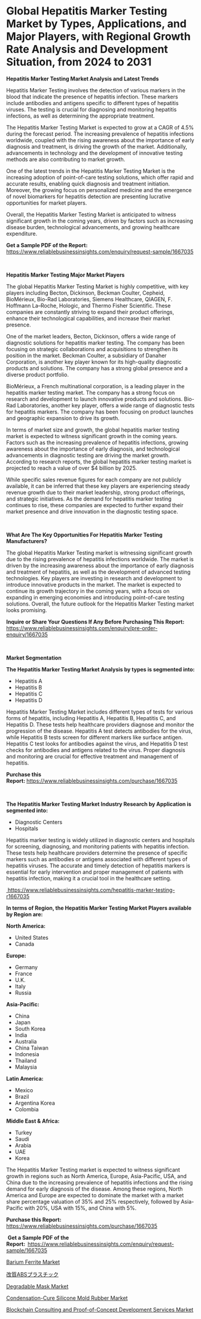 <p><h1>Global Hepatitis Marker Testing Market by Types, Applications, and Major Players, with Regional Growth Rate Analysis and Development Situation, from 2024 to 2031</h1></p><p><strong>Hepatitis Marker Testing Market Analysis and Latest Trends</strong></p>
<p><p>Hepatitis Marker Testing involves the detection of various markers in the blood that indicate the presence of hepatitis infection. These markers include antibodies and antigens specific to different types of hepatitis viruses. The testing is crucial for diagnosing and monitoring hepatitis infections, as well as determining the appropriate treatment.</p><p>The Hepatitis Marker Testing Market is expected to grow at a CAGR of 4.5% during the forecast period. The increasing prevalence of hepatitis infections worldwide, coupled with the rising awareness about the importance of early diagnosis and treatment, is driving the growth of the market. Additionally, advancements in technology and the development of innovative testing methods are also contributing to market growth.</p><p>One of the latest trends in the Hepatitis Marker Testing Market is the increasing adoption of point-of-care testing solutions, which offer rapid and accurate results, enabling quick diagnosis and treatment initiation. Moreover, the growing focus on personalized medicine and the emergence of novel biomarkers for hepatitis detection are presenting lucrative opportunities for market players.</p><p>Overall, the Hepatitis Marker Testing Market is anticipated to witness significant growth in the coming years, driven by factors such as increasing disease burden, technological advancements, and growing healthcare expenditure.</p></p>
<p><strong>Get a Sample PDF of the Report:&nbsp;</strong> <a href="https://www.reliablebusinessinsights.com/enquiry/request-sample/1667035">https://www.reliablebusinessinsights.com/enquiry/request-sample/1667035</a></p>
<p>&nbsp;</p>
<p><strong>Hepatitis Marker Testing Major Market Players</strong></p>
<p><p>The global Hepatitis Marker Testing Market is highly competitive, with key players including Becton, Dickinson, Beckman Coulter, Cepheid, BioMérieux, Bio-Rad Laboratories, Siemens Healthcare, QIAGEN, F. Hoffmann La–Roche, Hologic, and Thermo Fisher Scientific. These companies are constantly striving to expand their product offerings, enhance their technological capabilities, and increase their market presence.</p><p>One of the market leaders, Becton, Dickinson, offers a wide range of diagnostic solutions for hepatitis marker testing. The company has been focusing on strategic collaborations and acquisitions to strengthen its position in the market. Beckman Coulter, a subsidiary of Danaher Corporation, is another key player known for its high-quality diagnostic products and solutions. The company has a strong global presence and a diverse product portfolio.</p><p>BioMérieux, a French multinational corporation, is a leading player in the hepatitis marker testing market. The company has a strong focus on research and development to launch innovative products and solutions. Bio-Rad Laboratories, another key player, offers a wide range of diagnostic tests for hepatitis markers. The company has been focusing on product launches and geographic expansion to drive its growth.</p><p>In terms of market size and growth, the global hepatitis marker testing market is expected to witness significant growth in the coming years. Factors such as the increasing prevalence of hepatitis infections, growing awareness about the importance of early diagnosis, and technological advancements in diagnostic testing are driving the market growth. According to research reports, the global hepatitis marker testing market is projected to reach a value of over $4 billion by 2025.</p><p>While specific sales revenue figures for each company are not publicly available, it can be inferred that these key players are experiencing steady revenue growth due to their market leadership, strong product offerings, and strategic initiatives. As the demand for hepatitis marker testing continues to rise, these companies are expected to further expand their market presence and drive innovation in the diagnostic testing space.</p></p>
<p>&nbsp;</p>
<p><strong>What Are The Key Opportunities For Hepatitis Marker Testing Manufacturers?</strong></p>
<p><p>The global Hepatitis Marker Testing market is witnessing significant growth due to the rising prevalence of hepatitis infections worldwide. The market is driven by the increasing awareness about the importance of early diagnosis and treatment of hepatitis, as well as the development of advanced testing technologies. Key players are investing in research and development to introduce innovative products in the market. The market is expected to continue its growth trajectory in the coming years, with a focus on expanding in emerging economies and introducing point-of-care testing solutions. Overall, the future outlook for the Hepatitis Marker Testing market looks promising.</p></p>
<p><strong>Inquire or Share Your Questions If Any Before Purchasing This Report:</strong> <a href="https://www.reliablebusinessinsights.com/enquiry/pre-order-enquiry/1667035">https://www.reliablebusinessinsights.com/enquiry/pre-order-enquiry/1667035</a></p>
<p>&nbsp;</p>
<p><strong>Market Segmentation</strong></p>
<p><strong>The Hepatitis Marker Testing Market Analysis by types is segmented into:</strong></p>
<p><ul><li>Hepatitis A</li><li>Hepatitis B</li><li>Hepatitis C</li><li>Hepatitis D</li></ul></p>
<p><p>Hepatitis Marker Testing Market includes different types of tests for various forms of hepatitis, including Hepatitis A, Hepatitis B, Hepatitis C, and Hepatitis D. These tests help healthcare providers diagnose and monitor the progression of the disease. Hepatitis A test detects antibodies for the virus, while Hepatitis B tests screen for different markers like surface antigen. Hepatitis C test looks for antibodies against the virus, and Hepatitis D test checks for antibodies and antigens related to the virus. Proper diagnosis and monitoring are crucial for effective treatment and management of hepatitis.</p></p>
<p><strong>Purchase this Report:&nbsp;</strong><a href="https://www.reliablebusinessinsights.com/purchase/1667035">https://www.reliablebusinessinsights.com/purchase/1667035</a></p>
<p>&nbsp;</p>
<p><strong>The Hepatitis Marker Testing Market Industry Research by Application is segmented into:</strong></p>
<p><ul><li>Diagnostic Centers</li><li>Hospitals</li></ul></p>
<p><p>Hepatitis marker testing is widely utilized in diagnostic centers and hospitals for screening, diagnosing, and monitoring patients with hepatitis infection. These tests help healthcare providers determine the presence of specific markers such as antibodies or antigens associated with different types of hepatitis viruses. The accurate and timely detection of hepatitis markers is essential for early intervention and proper management of patients with hepatitis infection, making it a crucial tool in the healthcare setting.</p></p>
<p><a href="https://www.reliablebusinessinsights.com/hepatitis-marker-testing-r1667035">&nbsp;https://www.reliablebusinessinsights.com/hepatitis-marker-testing-r1667035</a></p>
<p><strong>In terms of Region, the Hepatitis Marker Testing Market Players available by Region are:</strong></p>
<p>
    <p> <strong> North America: </strong>
        <ul>
            <li>United States</li>
            <li>Canada</li>
        </ul>
        </p> 
    <p> <strong> Europe: </strong>
        <ul>
            <li>Germany</li>
            <li>France</li>
            <li>U.K.</li>
            <li>Italy</li>
            <li>Russia</li>
        </ul>
        </p> 
    <p> <strong> Asia-Pacific: </strong>
        <ul>
            <li>China</li>
            <li>Japan</li>
            <li>South Korea</li>
            <li>India</li>
            <li>Australia</li>
            <li>China Taiwan</li>
            <li>Indonesia</li>
            <li>Thailand</li>
            <li>Malaysia</li>
        </ul>
        </p> 
    <p> <strong> Latin America: </strong>
        <ul>
            <li>Mexico</li>
            <li>Brazil</li>
            <li>Argentina Korea</li>
            <li>Colombia</li>
        </ul>
        </p> 
    <p> <strong> Middle East & Africa: </strong>
        <ul>
            <li>Turkey</li>
            <li>Saudi</li>
            <li>Arabia</li>
            <li>UAE</li>
            <li>Korea</li>
        </ul>
    </p>
    </p>
<p><p>The Hepatitis Marker Testing market is expected to witness significant growth in regions such as North America, Europe, Asia-Pacific, USA, and China due to the increasing prevalence of hepatitis infections and the rising demand for early diagnosis of the disease. Among these regions, North America and Europe are expected to dominate the market with a market share percentage valuation of 35% and 25% respectively, followed by Asia-Pacific with 20%, USA with 15%, and China with 5%.</p></p>
<p><strong>Purchase this Report: </strong><a href="https://www.reliablebusinessinsights.com/purchase/1667035">https://www.reliablebusinessinsights.com/purchase/1667035</a></p>
<p>&nbsp;<strong>Get a Sample PDF of the Report:&nbsp;&nbsp;</strong><a href="https://www.reliablebusinessinsights.com/enquiry/request-sample/1667035">https://www.reliablebusinessinsights.com/enquiry/request-sample/1667035</a></p>
<p><strong></strong></p>
<p><p><a href="https://www.linkedin.com/pulse/barium-ferrite-market-global-regional-analysis-2024-2031-q5fnf">Barium Ferrite Market</a></p><p><a href="https://github.com/Andrewones2023/Market-Research-Report-List-2/blob/main/6358240176488.md">改質ABSプラスチック</a></p><p><a href="https://github.com/ruddyyedelwadw/Market-Research-Report-List-3/blob/main/degradable-mask-market.md">Degradable Mask Market</a></p><p><a href="https://www.linkedin.com/pulse/global-condensation-cure-silicone-mold-rubber-market-trends-vo3tf">Condensation-Cure Silicone Mold Rubber Market</a></p><p><a href="https://github.com/lorenzaSchmeler/Market-Research-Report-List-1/blob/main/blockchain-consulting-and-proof-of-concept-development-services-market.md">Blockchain Consulting and Proof-of-Concept Development Services Market</a></p></p>